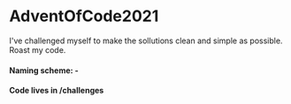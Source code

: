 # AdventOfCode2021
 I've challenged myself to make the sollutions clean and simple as possible. Roast my code.
<br>
#### Naming scheme: <day number>-<part number>
#### Code lives in /challenges
